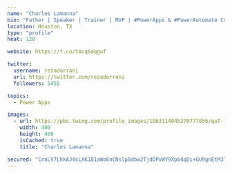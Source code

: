 ```yaml
---
name: "Charles Lamanna"
bio: "Father | Speaker | Trainer | MVP | #PowerApps & #PowerAutomate Community Super User | YouTuber Right-pointing triangle http://youtube.com/c/rezadorrani | Learn - Share - Clockwise rightwards and leftwards open circle arrows"
location: Houston, TX
type: "profile"
heat: 128

website: https://t.co/tAcqSdqguf

twitter:
  username: rezadorrani
  url: https://twitter.com/rezadorrani
  followers: 5455

topics:
  - Power Apps

images:
  - url: https://pbs.twimg.com/profile_images/1063114045270777856/qeT-jpWr_400x400.jpg
    width: 400
    height: 400
    isCached: true
    title: "Charles Lamanna"

secured: "CnnLV7LhkAJ4cLXK181aWo6nCNslp0dbw2TjdDPvWY9Xpb4qDi+GU9gnEtM3Th/boVfU8ojb1wxEzdg/J1N16ap882+qa7KuLGlubN9ffJSAVSIArr0oR3ajI8MEn2heijAZBG6JyCQaxk6rJxJ79XRImHB/dAsmvUXg48uHfh8Y3DkCAZZcXmAjONB+R8tRQbZpVd7cG0zVLXtANbzLbM1VwgRBOXWPAyBniUL421+FOW+ZRegV9BeNv3MkrIo0B3BAfYwBay3vzWwtwPRC2js8xMWMl1lYf7+L2Miyxfo4ZSOk9TWY7aKw/AJMXOg5IMHapqhQfLhmv7NdU0rv//is84SEw64rHBttep8bN3L+fF2erm695J0EtZHcj4e6c1FhjtBrcsyHNl8gKyXc/0EV+hJyPxPeDZRhgwC9ehE=;+pqwd7HRd2kk1V7mJgKC8g=="
---
```


